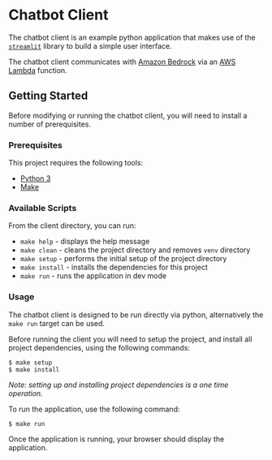 # Chatbot Client

The chatbot client is an example python application that makes use of the [`streamlit`](https://streamlit.io/) library to build a simple user interface. 

The chatbot client communicates with [Amazon Bedrock](https://aws.amazon.com/bedrock/) via an [AWS Lambda](https://aws.amazon.com/lambda/) function.

## Getting Started

Before modifying or running the chatbot client, you will need to install a number of prerequisites.

### Prerequisites

This project requires the following tools:

- [Python 3](https://www.python.org/)
- [Make](https://www.gnu.org/software/make/)

### Available Scripts

From the client directory, you can run:

- `make help` - displays the help message
- `make clean` - cleans the project directory and removes `venv` directory
- `make setup` - performs the initial setup of the project directory
- `make install` - installs the dependencies for this project
- `make run` - runs the application in dev mode

### Usage

The chatbot client is designed to be run directly via python, alternatively the `make run` target can be used.

Before running the client you will need to setup the project, and install all project dependencies, using the following commands:

```shell
$ make setup
$ make install
```

_Note: setting up and installing project dependencies is a one time operation._

To run the application, use the following command:

```shell
$ make run
```

Once the application is running, your browser should display the application.
